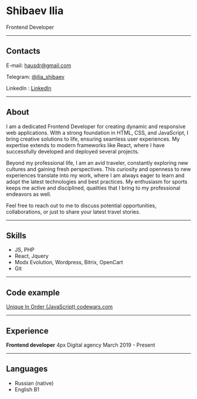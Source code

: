 # Shibaev Ilia

Frontend Developer

***
## Contacts

E-mail: [hausdr@gmail.com](mailto:hausdr@gmail.com)

Telegram: [@ilia_shibaev](https://t.me/ilia_shibaev)

LinkedIn : [LinkedIn]()

***

## About

I am a dedicated Frontend Developer for creating dynamic and responsive web applications. With a strong foundation in HTML, CSS, and JavaScript, I bring creative solutions to life, ensuring seamless user experiences. My expertise extends to modern frameworks like React, where I have successfully developed and deployed several projects.

Beyond my professional life, I am an avid traveler, constantly exploring new cultures and gaining fresh perspectives. This curiosity and openness to new experiences translate into my work, where I am always eager to learn and adopt the latest technologies and best practices. My enthusiasm for sports keeps me active and disciplined, qualities that I bring to my professional endeavors as well.

Feel free to reach out to me to discuss potential opportunities, collaborations, or just to share your latest travel stories.

***

## Skills

* JS, PHP
* React, Jquery
* Modx Evolution, Wordpress, Bitrix, OpenCart
* Git

***

## Code example

[Unique In Order (JavaScript) codewars.com](https://www.codewars.com/kata/reviews/54f080b08a35862d5f000242/groups/6660d4c9c9dccf92c69f59a3)

***

## Experience

**Frontend developer**
4px Digital agency
March 2019 - Present

***

## Languages

* Russian (native)
* English B1

